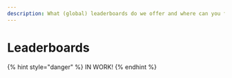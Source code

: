 ```yaml
---
description: What (global) leaderboards do we offer and where can you find them?
---
```


# Leaderboards

{% hint style="danger" %}
IN WORK!
{% endhint %}

